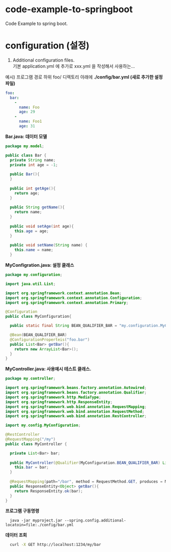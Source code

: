 # code-example-to-springboot
Code Example to spring boot.


# configuration (설정) 
1. Additional configuration files.\
기본 application.yml 에 추가로 xxx.yml 을 작성해서 사용하는...

예시)
프로그램 경로 하위 foo/ 디렉토리 아래에
__./config/bar.yml (새로 추가한 설정파일)__
```yml
foo:
  bar:
    - 
      name: Foo
      age: 29
    -
      name: Foo1
      age: 31
```
__Bar.java: 데이터 모델__
```java
package my.model;

public class Bar {
  private String name;
  private int age = -1;
  
  public Bar(){
  }
  
  public int getAge(){
    return age;
  }
  
  public String getName(){
    return name;
  }
  
  public void setAge(int age){
    this.age = age;
  }
  
  public void setName(String name) {
    this.name = name;
  }
```
__MyConfigration.java: 설정 클래스__
```java
package my.configuration;

import java.util.List;

import org.springframework.context.annotation.Bean;
import org.springframework.context.annotation.Configuration;
import org.springframework.context.annotation.Primary;

@Configuration
public class MyConfiguration{

  public static final String BEAN_QUALIFIER_BAR = "my.configuration.MyConfiguration#Bar";

  @Bean(BEAN_QUALIFIER_BAR)
  @ConfigurationProperteis("foo.bar")
  public List<Bar> getBar(){
    return new ArrayList<Bar>();
  }
}
```

__MyController.java: 사용예시 테스트 클래스.__
```java
package my.controller;

import org.springframework.beans.factory.annotation.Autowired;
import org.springframework.beans.factory.annotation.Qualifier;
import org.springframework.http.MediaType;
import org.springframework.http.ResponseEntity;
import org.springframework.web.bind.annotation.RequestMapping;
import org.springframework.web.bind.annotation.RequestMethod;
import org.springframework.web.bind.annotation.RestController;

import my.config.MyConfiguration;

@RestController
@RequestMapping("/my")
public class MyController {

  private List<Bar> bar;
  
  public MyController(@Qualifier(MyConfiguration.BEAN_QUALIFIER_BAR) List<Bar> bar){
    this.bar = bar;
  }
  
  @RequestMapping(path="/bar", method = RequestMethod.GET, produces = MediaType.APPLICATION_JSON_UTF8_VALUE)
  public ResponseEntity<Object> getBar(){
    return ResponseEntity.ok(bar);
  }
}

```

__프로그램 구동명령__
```
  java -jar myproject.jar --spring.config.additional-locatoin=file:./config/bar.yml
```

__데이터 조회__
```bash
  curl -X GET http://localhost:1234/my/bar
```


